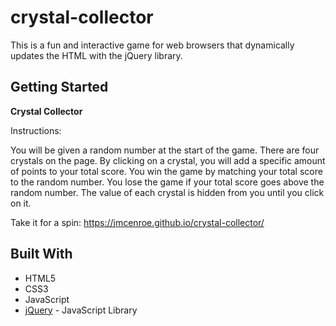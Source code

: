 # crystal-collector

This is a fun and interactive game for web browsers that dynamically updates the HTML with the jQuery library.

## Getting Started

**Crystal Collector**

Instructions:

You will be given a random number at the start of the game.
There are four crystals on the page. By clicking on a crystal, you will add a specific amount of points to your total score.
You win the game by matching your total score to the random number. You lose the game if your total score goes above the random number.
The value of each crystal is hidden from you until you click on it.

Take it for a spin:
https://jmcenroe.github.io/crystal-collector/

## Built With

* HTML5
* CSS3
* JavaScript 
* [jQuery](https://api.jquery.com/) - JavaScript Library
